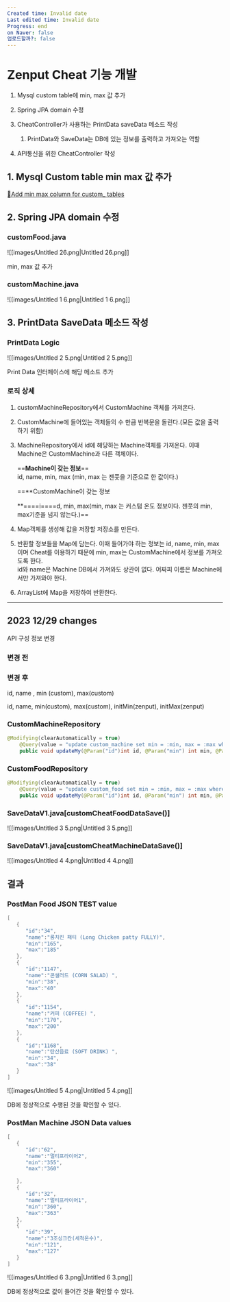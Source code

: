 ```yaml
---
Created time: Invalid date
Last edited time: Invalid date
Progress: end
on Naver: false
업로드할까?: false
---
```

# Zenput Cheat 기능 개발

1. Mysql custom table에 min, max 값 추가
2. Spring JPA domain 수정
3. CheatController가 사용하는 PrintData saveData 메소드 작성
    
    1. PrintData와 SaveData는 DB에 있는 정보를 출력하고 가져오는 역할
    
      
    
4. API통신을 위한 CheatController 작성

## 1. Mysql Custom table min max 값 추가

[📙Add min max column for custom_ tables](https://www.notion.so/Add-min-max-column-for-custom_-tables-36565f738fbe43f58c7fa6999d0a0b8f?pvs=21)

  

## 2. Spring JPA domain 수정

### customFood.java

![[images/Untitled 26.png|Untitled 26.png]]

min, max 값 추가

  

### customMachine.java

![[images/Untitled 1 6.png|Untitled 1 6.png]]

  

## 3. PrintData SaveData 메소드 작성

### PrintData Logic

  

![[images/Untitled 2 5.png|Untitled 2 5.png]]

Print Data 인터페이스에 해당 메소드 추가

### 로직 상세

1. customMachineRepository에서 CustomMachine 객체를 가져온다.
2. CustomMachine에 들어있는 객체들의 수 만큼 반복문을 돌린다.(모든 값을 출력하기 위함)
3. MachineRepository에서 id에 해당하는 Machine객체를 가져온다. 이때 Machine은 CustomMachine과 다른 객체이다.  
      
    ==**Machine이 갖는 정보**==  
    id, name, min, max (min, max 는 젠풋을 기준으로 한 값이다.)  
      
      
    ==**CustomMachine이 갖는 정보  
      
    **====i====d, min, max(min, max 는 커스텀 온도 정보이다. 젠풋의 min, max기준을 넘지 않는다.)==
4. Map객체를 생성해 값을 저장할 저장소를 만든다.
5. 반환할 정보들을 Map에 담는다. 이때 들어가야 하는 정보는 id, name, min, max이며 Cheat를 이용하기 때문에 min, max는 CustomMachine에서 정보를 가져오도록 한다.  
    id와 name은 Machine DB에서 가져와도 상관이 없다. 어짜피 이름은 Machine에서만 가져와야 한다.  
    
6. ArrayList에 Map을 저장하여 반환한다.

  

---

## 2023 12/29 changes

API 구성 정보 변경

### 변경 전

### 변경 후

id, name , min (custom), max(custom)

id, name, min(custom), max(custom), initMin(zenput), initMax(zenput)

  

### CustomMachineRepository

```Java
@Modifying(clearAutomatically = true)
    @Query(value = "update custom_machine set min = :min, max = :max where id = :id", nativeQuery = true)
    public void updateMy(@Param("id")int id, @Param("min") int min, @Param("max") int max);
```

  

### CustomFoodRepository

```Java
@Modifying(clearAutomatically = true)
    @Query(value = "update custom_food set min = :min, max = :max where id = :id", nativeQuery = true)
    public void updateMy(@Param("id")int id, @Param("min") int min, @Param("max") int max);
```

  

### SaveDataV1.java[customCheatFoodDataSave()]

![[images/Untitled 3 5.png|Untitled 3 5.png]]

### SaveDataV1.java[customCheatMachineDataSave()]

![[images/Untitled 4 4.png|Untitled 4 4.png]]

  

  

  

  

## 결과

### PostMan Food JSON TEST value

```Java
[
   {
      "id":"34",
      "name":"롱치킨 패티 (Long Chicken patty FULLY)",
      "min":"165",
      "max":"185"
   },
   {
      "id":"1147",
      "name":"콘샐러드 (CORN SALAD) ",
      "min":"38",
      "max":"40"
   },
   {
      "id":"1154",
      "name":"커피 (COFFEE) ",
      "min":"170",
      "max":"200"
   },
   {
      "id":"1168",
      "name":"탄산음료 (SOFT DRINK) ",
      "min":"34",
      "max":"38"
   }
]
```

![[images/Untitled 5 4.png|Untitled 5 4.png]]

DB에 정상적으로 수행된 것을 확인할 수 있다.

### PostMan Machine JSON Data values

```Java
[
   {
      "id":"62",
      "name":"멀티프라이어2",
      "min":"355",
      "max":"360"

   },
   {
      "id":"32",
      "name":"멀티프라이어1",
      "min":"360",
      "max":"363"
   },
   {
      "id":"39",
      "name":"3조싱크칸(세척온수)",
      "min":"121",
      "max":"127"
   }
]
```

![[images/Untitled 6 3.png|Untitled 6 3.png]]

DB에 정상적으로 값이 들어간 것을 확인할 수 있다.